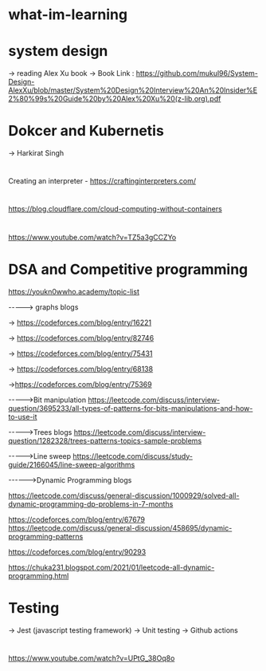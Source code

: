 # what-im-learning

# system design

-> reading Alex Xu book
-> Book Link : https://github.com/mukul96/System-Design-AlexXu/blob/master/System%20Design%20Interview%20An%20Insider%E2%80%99s%20Guide%20by%20Alex%20Xu%20(z-lib.org).pdf

# Dokcer and Kubernetis

-> Harkirat Singh

#

Creating an interpreter - https://craftinginterpreters.com/

#

https://blog.cloudflare.com/cloud-computing-without-containers

#

https://www.youtube.com/watch?v=TZ5a3gCCZYo

# DSA and Competitive programming

https://youkn0wwho.academy/topic-list

-----> graphs blogs

-> https://codeforces.com/blog/entry/16221

-> https://codeforces.com/blog/entry/82746

-> https://codeforces.com/blog/entry/75431

-> https://codeforces.com/blog/entry/68138

->https://codeforces.com/blog/entry/75369

----->Bit manipulation
https://leetcode.com/discuss/interview-question/3695233/all-types-of-patterns-for-bits-manipulations-and-how-to-use-it

----->Trees blogs
https://leetcode.com/discuss/interview-question/1282328/trees-patterns-topics-sample-problems

----->Line sweep
https://leetcode.com/discuss/study-guide/2166045/line-sweep-algorithms

------>Dynamic Programming blogs

https://leetcode.com/discuss/general-discussion/1000929/solved-all-dynamic-programming-dp-problems-in-7-months

https://codeforces.com/blog/entry/67679
https://leetcode.com/discuss/general-discussion/458695/dynamic-programming-patterns

https://codeforces.com/blog/entry/90293

https://chuka231.blogspot.com/2021/01/leetcode-all-dynamic-programming.html

# Testing

-> Jest (javascript testing framework)
-> Unit testing
-> Github actions

#

https://www.youtube.com/watch?v=UPtG_38Oq8o
